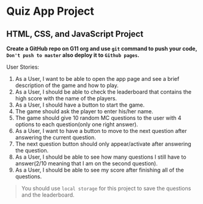 # Quiz App Project

## HTML, CSS, and JavaScript Project

**Create a GitHub repo on G11 org and use `git` command to push your code, `Don't push to master` also deploy it to `Github pages`.**


User Stories:

1. As a User, I want to be able to open the app page and see a brief description of the game and how to play.
2. As a User, I should be able to check the leaderboard that contains the high score with the name of the players.
3. As a User, I should have a button to start the game.
4. The game should ask the player to enter his/her name.
5. The game should give 10 random MC questions to the user with 4 options to each question(only one right answer).
6. As a User, I want to have a button to move to the next question after answering the current question.
7. The next question button should only appear/activate after answering the question.
8. As a User, I should be able to see how many questions I still have to answer(2/10 meaning that I am on the second question).
9. As a User, I should be able to see my score after finishing all of the questions.

> You should use `local storage` for this project to save the questions and the leaderboard.